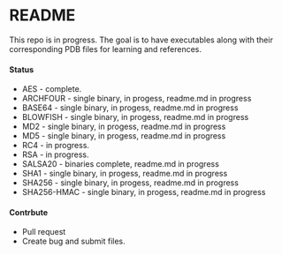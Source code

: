 # README #

This repo is in progress. The goal is to have executables along with their corresponding PDB files for learning and references. 

#### Status 

 - AES - complete.
 - ARCHFOUR - single binary, in progess, readme.md in progress
 - BASE64 - single binary, in progess, readme.md in progress
 - BLOWFISH - single binary, in progess, readme.md in progress
 - MD2 - single binary, in progess, readme.md in progress
 - MD5 - single binary, in progess, readme.md in progress
 - RC4 - in progress.
 - RSA - in progress. 
 - SALSA20 - binaries complete, readme.md in progress
 - SHA1 - single binary, in progess, readme.md in progress
 - SHA256 - single binary, in progess, readme.md in progress
 - SHA256-HMAC - single binary, in progess, readme.md in progress



#### Contrbute  

 - Pull request
 - Create bug and submit files. 
